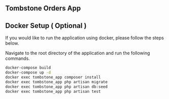 ## Tombstone Orders App

## Docker Setup ( Optional )

If you would like to run the application using docker, please follow the steps below.  

Navigate to the root directory of the application and run the following commands.

```sh
docker-compose build
docker-compose up -d
docker exec tombstone_app composer install
docker exec tombstone_app php artisan migrate
docker exec tombstone_app php artisan db:seed
docker exec tombstone_app php artisan test

```
